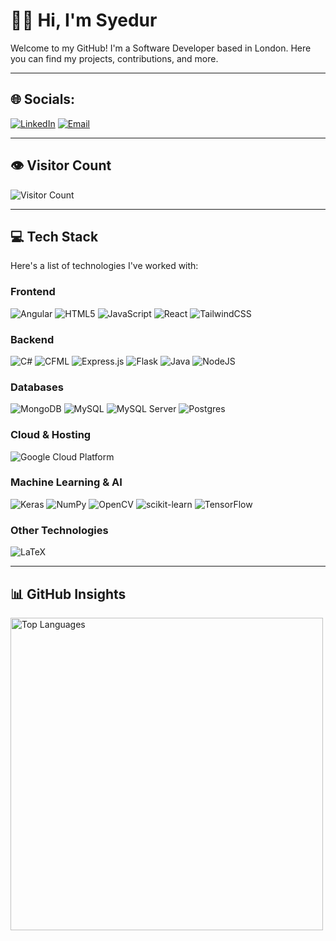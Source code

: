 # 👨‍💻 Hi, I'm Syedur

Welcome to my GitHub! I'm a Software Developer based in London. Here you can find my projects, contributions, and more.

---

## 🌐 Socials:
[![LinkedIn](https://img.shields.io/badge/LinkedIn-%230077B5.svg?logo=linkedin&logoColor=white)](https://linkedin.com/in/syedur-rahman-8088a3146/)
[![Email](https://img.shields.io/badge/Email-%23D14836.svg?logo=gmail&logoColor=white)](mailto:youremail@example.com)

---

## 👁️ Visitor Count

![Visitor Count](https://badges.pufler.dev/visits/syedur-r/syedur-r)

---

## 💻 Tech Stack

Here's a list of technologies I've worked with:

### Frontend
![Angular](https://img.shields.io/badge/Angular-%23DD0031.svg?style=for-the-badge&logo=angular&logoColor=white) 
![HTML5](https://img.shields.io/badge/html5-%23E34F26.svg?style=for-the-badge&logo=html5&logoColor=white)
![JavaScript](https://img.shields.io/badge/javascript-%23323330.svg?style=for-the-badge&logo=javascript&logoColor=%23F7DF1E) 
![React](https://img.shields.io/badge/react-%2320232a.svg?style=for-the-badge&logo=react&logoColor=%2361DAFB)
![TailwindCSS](https://img.shields.io/badge/tailwindcss-%2338B2AC.svg?style=for-the-badge&logo=tailwind-css&logoColor=white)

### Backend
![C#](https://img.shields.io/badge/C%23-%23A8B9CC.svg?style=for-the-badge&logo=csharp&logoColor=white)
![CFML](https://img.shields.io/badge/CFML-2F2F2F.svg?style=for-the-badge&logo=coldfusion&logoColor=white)
![Express.js](https://img.shields.io/badge/Express.js-000000.svg?style=for-the-badge&logo=express&logoColor=white)
![Flask](https://img.shields.io/badge/Flask-000000.svg?style=for-the-badge&logo=flask&logoColor=white)
![Java](https://img.shields.io/badge/java-%23ED8B00.svg?style=for-the-badge&logo=openjdk&logoColor=white)
![NodeJS](https://img.shields.io/badge/node.js-6DA55F?style=for-the-badge&logo=node.js&logoColor=white)

### Databases
![MongoDB](https://img.shields.io/badge/MongoDB-%234ea94b.svg?style=for-the-badge&logo=mongodb&logoColor=white) 
![MySQL](https://img.shields.io/badge/mysql-%2300000f.svg?style=for-the-badge&logo=mysql&logoColor=white) 
![MySQL Server](https://img.shields.io/badge/MySQL%20Server-4479A1.svg?style=for-the-badge&logo=mysql&logoColor=white)
![Postgres](https://img.shields.io/badge/postgres-%23316192.svg?style=for-the-badge&logo=postgresql&logoColor=white)

### Cloud & Hosting
![Google Cloud Platform](https://img.shields.io/badge/Google_Cloud-4285F4.svg?style=for-the-badge&logo=google-cloud&logoColor=white)

### Machine Learning & AI
![Keras](https://img.shields.io/badge/Keras-%23D00000.svg?style=for-the-badge&logo=Keras&logoColor=white) 
![NumPy](https://img.shields.io/badge/NumPy-013243.svg?style=for-the-badge&logo=numpy&logoColor=white)
![OpenCV](https://img.shields.io/badge/OpenCV-5C3D1A.svg?style=for-the-badge&logo=opencv&logoColor=white) 
![scikit-learn](https://img.shields.io/badge/scikit--learn-%23F7931E.svg?style=for-the-badge&logo=scikit-learn&logoColor=white)
![TensorFlow](https://img.shields.io/badge/TensorFlow-%23FF6F00.svg?style=for-the-badge&logo=TensorFlow&logoColor=white)

### Other Technologies
![LaTeX](https://img.shields.io/badge/LaTeX-008080.svg?style=for-the-badge&logo=latex&logoColor=white)

---

## 📊 GitHub Insights

<!-- GitHub Stats with a donut chart layout -->
<p align="left">
  <img src="https://github-readme-stats-coral-nu.vercel.app/api/top-langs/?username=syedur-r&hide=jupyter%20notebook,Rich%20Text%20Format&langs_count=5&layout=donut&theme=github&hide_border=true" alt="Top Languages" width="500"/>
</p>
